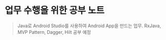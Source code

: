 # 업무 수행을 위한 공부 노트
> Java로 Android Studio를 사용하여 Android App을 만드는 업무.
> RxJava, MVP Pattern, Dagger, Hilt 공부 예정
